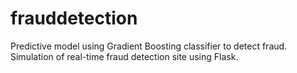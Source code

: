 # frauddetection

Predictive model using Gradient Boosting classifier to detect fraud. Simulation of real-time fraud detection site using Flask.  


